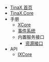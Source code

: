 - [TinaX 首页](/cmn-hans/#TinaX)
- [TinaX.Core](/cmn-hans/core/README.md)
- 手册
    - [XCore](/cmn-hans/core/manual/XCore.md)
    - [事件系统](/cmn-hans/core/manual/event.md)
    - 内置服务接口
        - [资源接口](/cmn-hans/core/manual/IAssetService.md)
- API
    - [IXCore](/cmn-hans/core/api/IXCore.md)
